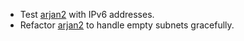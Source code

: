 - Test [arjan2](http://_vscodecontentref_/3) with IPv6 addresses.
- Refactor [arjan2](http://_vscodecontentref_/4) to handle empty subnets gracefully.